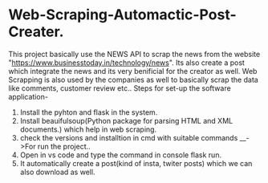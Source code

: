 # Web-Scraping-Automactic-Post-Creater.

This project basically use the NEWS API to scrap the news from the website "https://www.businesstoday.in/technology/news".
Its also create a post which integrate the news and its very benificial for the creator as well. 
Web Scrapping is also used by the companies as well to basically scrap the data like comments, customer review etc..
Steps for set-up the software application-
1. Install the pyhton and flask in the system.
2. Install beauifulsoup(Python package for parsing HTML and XML documents.) which help in web scraping.
3. check the versions and installtion in cmd with suitable commands
__->For run the project..
1. Open in vs code and type the command in console flask run.
2. It automatically create a post(kind of insta, twiter posts) which we can also download as well.
